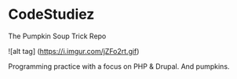# CodeStudiez
The Pumpkin Soup Trick Repo

![alt tag] (https://i.imgur.com/jZFo2rt.gif)

Programming practice with a focus on PHP &amp; Drupal. And pumpkins.


